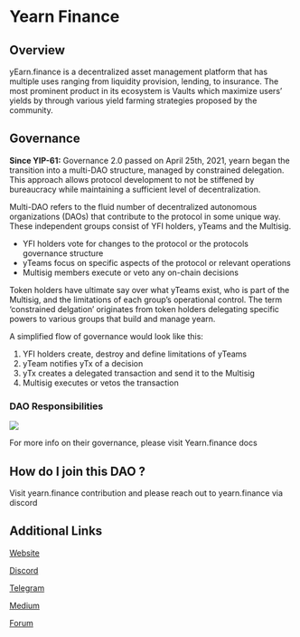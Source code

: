# Yearn Finance

## Overview
yEarn.finance is a decentralized asset management platform that has multiple uses ranging from liquidity provision, lending, to insurance. The most prominent product in its ecosystem is Vaults which maximize users’ yields by through various yield farming strategies proposed by the community.
## Governance
**Since YIP-61:** Governance 2.0 passed on April 25th, 2021, yearn began the transition into a multi-DAO structure, managed by constrained delegation. This approach allows protocol development to not be stiffened by bureaucracy while maintaining a sufficient level of decentralization.

Multi-DAO refers to the fluid number of decentralized autonomous organizations (DAOs) that contribute to the protocol in some unique way. These independent groups consist of YFI holders, yTeams and the Multisig.

* YFI holders vote for changes to the protocol or the protocols governance structure
* yTeams focus on specific aspects of the protocol or relevant operations
* Multisig members execute or veto any on-chain decisions

Token holders have ultimate say over what yTeams exist, who is part of the Multisig, and the limitations of each group’s operational control. The term ‘constrained delgation’ originates from token holders delegating specific powers to various groups that build and manage yearn.

A simplified flow of governance would look like this:

1. YFI holders create, destroy and define limitations of yTeams
1. yTeam notifies yTx of a decision
1. yTx creates a delegated transaction and send it to the Multisig
1. Multisig executes or vetos the transaction

### DAO Responsibilities

![](https://i.imgur.com/0D2ZH7b.png)

For more info on their governance, please visit Yearn.finance docs

## How do I join this DAO ?
Visit yearn.finance contribution and please reach out to yearn.finance via discord

## Additional Links
[Website](https://yearn.finance/)

[Discord](https://discord.gg/yearn/)

[Telegram](https://t.me/yearnfinance/)

[Medium](https://medium.com/iearn)

[Forum](https://gov.yearn.finance/)